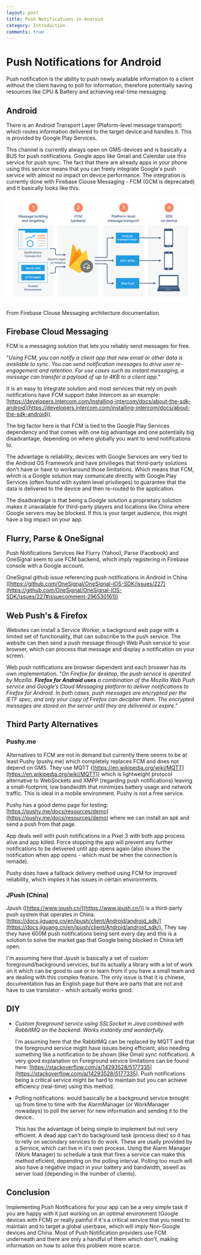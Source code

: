 ```yaml
---
layout: post
title: Push Notifications in Android
category: Introduction
comments: true
---
```


# Push Notifications for Android

Push notification is the ability to push newly available information to a client without the client having to poll for information, therefore potentially saving resources like CPU & Battery and achieving real-time messaging.

## Android

There is an Android Transport Layer (Plaform-level message transport) which routes information delivered to the target device and handles it. This is provided by Google Play Services.

This channel is currently always open on GMS-devices and is basically a BUS for push notifications. Google apps like Gmail and Calendar use this service for push sync. The fact that there are already apps in your phone using this service means that you can freely integrate Google's push service with almost no impact on device performance. The integration is currently done with Firebase Clouse Messaging - FCM (GCM is deprecated) and it basically looks like this: 

![](/assets/images/firebase-arch.png)

From Firebase Clouse Messaging architecture documentation.

## Firebase Cloud Messaging

FCM is a messaging solution that lets you reliably send messages for free.

"*Using FCM, you can notify a client app that new email or other data is available to sync. You can send notification messages to drive user re-engagement and retention. For use cases such as instant messaging, a message can transfer a payload of up to 4KB to a client app."*

It is an easy to integrate solution and most services that rely on push notifications have FCM support (take Intercom as an example: [https://developers.intercom.com/installing-intercom/docs/about-the-sdk-android](https://developers.intercom.com/installing-intercom/docs/about-the-sdk-android)).

The big factor here is that FCM is tied to the Google Play Services dependency and that comes with one big advantage and one potentially big disadvantage, depending on where globally you want to send notifications to. 

The advantage is reliability, devices with Google Services are very tied to the Android OS Framework and have privilieges that third-party solutions don't have or have to workaround those limitations. Which means that FCM, which is a Google solution may comunicate directly with Google Play Services (often found with system level privilieges) to guarantee that the data is delivered to the device and then re-routed to the application.

The disadvantage is that being a Google solution a proprietary solution makes it unavailable for third-party players and locations like China where Google servers may be blocked. If this is your target audience, this might have a big impact on your app.

## Flurry, Parse & OneSignal

Push Notifications Services like Flurry (Yahoo), Parse (Facebook) and OneSignal seem to use FCM backend, which imply registering in Firebase console with a Google account.

OneSignal github issue referencing push notifications in Android in China ([https://github.com/OneSignal/OneSignal-iOS-SDK/issues/227](https://github.com/OneSignal/OneSignal-iOS-SDK/issues/227#issuecomment-296530161))

## Web Push's & Firefox

Websites can install a Service Worker, a background web page with a limited set of functionality, that can subscribe to the push service. The website can then send a push message through Web Push service to your browser, which can process that message and display a notification on your screen.

Web push notifications are browser dependent and each broswer has its own implementation. "*On Firefox for desktop, the push service is operated by Mozilla. **Firefox for Android uses** a combination of the Mozilla Web Push service and Google’s Cloud Messaging platform to deliver notifications to Firefox for Android. In both cases, push messages are encrypted per the IETF spec, and only your copy of Firefox can decipher them. The encrypted messages are stored on the server until they are delivered or expire."*

## Third Party Alternatives

### Pushy.me

Alternatives to FCM are not in demand but currently there seems to be at least Pushy (pushy.me) which completely replaces FCM and does not depend on GMS. They use MQTT ([https://en.wikipedia.org/wiki/MQTT](https://en.wikipedia.org/wiki/MQTT)) which is lightweight protocol alternative to WebSockets and XMPP (regarding push notifications) leaving a small-footprint, low bandwidth that minimizes battery usage and network traffic. This is ideal in a mobile environment. Pushy is not a free service.

Pushy has a good demo page for testing: [https://pushy.me/docs/resources/demo](https://pushy.me/docs/resources/demo) where we can install an apk and send a push from that page. 

App deals well with push notifications in a Pixel 3 with both app process alive and app killed. Force stopping the app will prevent any further notifications to be delivered until app opens again (also shows the notification when app opens - which must be when the connection is remade).

Pushy does have a fallback delivery method using FCM for improved reliability, which implies it has issues in certain environments.

### JPush (China)

Jpush ([https://www.jpush.cn/](https://www.jpush.cn/)) is a third-party push system that operates in China. [https://docs.jiguang.cn/en/jpush/client/Android/android_sdk/](https://docs.jiguang.cn/en/jpush/client/Android/android_sdk/), They say they have 600M push notifications being sent every day and this is a solution to solve the market gap that Google being blocked in China left open.

I'm assuming here that Jpush is basically a set of custom foreground/background services, but its actually a library with a lot of work on it which can be good to use or to learn from if you have a small team and are dealing with this complex feature. The only issue is that it is chinese, documentation has an English page but there are parts that are not and have to use translator - which actually works good. 

## DIY

- *Custom foreground service using SSLSocket in Java combined with RabbitMQ on the backend. Works instantly and wonderfully.*

    I'm assuming here that the RabbitMQ can be replaced by MQTT and that the foreground service might have issues being efficient, also needing something like a notification to be shown (like Gmail sync notification). A very good explanation on Foreground service limitations can be found here: [https://stackoverflow.com/a/14293528/5177335](https://stackoverflow.com/a/14293528/5177335). Push notifications being a critical service might be hard to maintain but you can achieve efficiency (real-time) using this method. 

- Polling notifications: would basically be a background service brought up from time to time with the AlarmManager (or WorkManager nowadays) to poll the server for new information and sending it to the device..

    This has the advantage of being simple to implement but not very efficient. A dead app can't do background task (process dies) so it has to relly on secondary services to do work. These are usally provided by a Service, which can live in it's own process. Using the Alarm Manager (Work Manager) to schedule a task that fires a service can make this method eficient, depending on the polling interval. Polling too much will also have a negative impact in your battery and bandwidth, aswell as server load (depending in the number of clients). 

## Conclusion

Implementing Push Notifications for your app can be a very simple task if you are happy with it just working on an optimal environment (Google devices with FCM) or really painful if it's a critical service that you need to maintain and to target a global userbase, which will imply Non-Google devices and China. Most of Push Notification providers use FCM underneath and there are only a handful of them which don't, making information on how to solve this problem more scarce.